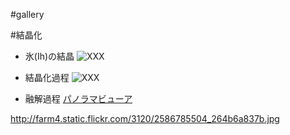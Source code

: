 #gallery

#結晶化

* 氷(Ih)の結晶
![![XXX](20071010border.png)](storage:氷の図/October-10-full.jpg)

* 結晶化過程
![![XXX](October_10-border.png)](storage:氷の図/20071010full.jpg)

* 融解過程
[パノラマビューア](http://theseblog.free.fr/panoviewer/?photo=2586785504)

http://farm4.static.flickr.com/3120/2586785504_264b6a837b.jpg

<!--  -->








